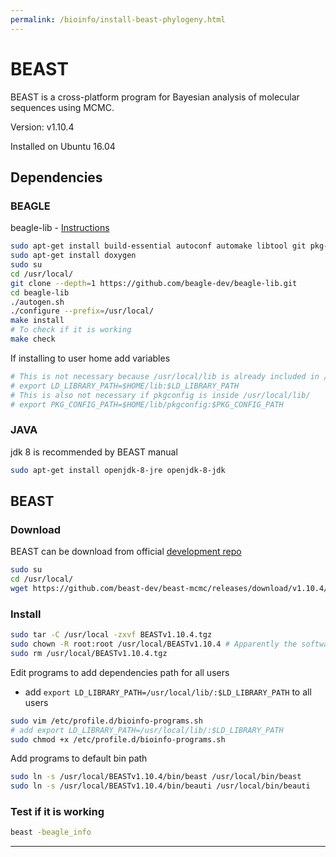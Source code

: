```yaml
---
permalink: /bioinfo/install-beast-phylogeny.html
---
```


# BEAST

BEAST is a cross-platform program for Bayesian analysis of molecular sequences using MCMC.

Version: v1.10.4

Installed on Ubuntu 16.04

## Dependencies

### BEAGLE

beagle-lib - [Instructions](https://github.com/beagle-dev/beagle-lib/wiki/LinuxInstallInstructions)

```bash
sudo apt-get install build-essential autoconf automake libtool git pkg-config openjdk-9-jdk
sudo apt-get install doxygen
sudo su
cd /usr/local/
git clone --depth=1 https://github.com/beagle-dev/beagle-lib.git
cd beagle-lib
./autogen.sh
./configure --prefix=/usr/local/
make install
# To check if it is working
make check
```

If installing to user home add variables

```bash
# This is not necessary because /usr/local/lib is already included in /etc/ld.so.conf.d/libc.conf
# export LD_LIBRARY_PATH=$HOME/lib:$LD_LIBRARY_PATH
# This is also not necessary if pkgconfig is inside /usr/local/lib/
# export PKG_CONFIG_PATH=$HOME/lib/pkgconfig:$PKG_CONFIG_PATH
```

### JAVA

jdk 8 is recommended by BEAST manual

```bash
sudo apt-get install openjdk-8-jre openjdk-8-jdk
```

## BEAST

### Download

BEAST can be download from official [development repo](https://github.com/beast-dev/beast-mcmc/releases)

```bash
sudo su
cd /usr/local/
wget https://github.com/beast-dev/beast-mcmc/releases/download/v1.10.4/BEASTv1.10.4.tgz
```

### Install

```bash
sudo tar -C /usr/local -zxvf BEASTv1.10.4.tgz
sudo chown -R root:root /usr/local/BEASTv1.10.4 # Apparently the software is developed in a MacOS and the the owner is 504 (staff), not root
sudo rm /usr/local/BEASTv1.10.4.tgz
```

Edit programs to add dependencies path for all users

* add `export LD_LIBRARY_PATH=/usr/local/lib/:$LD_LIBRARY_PATH` to all users

```bash
sudo vim /etc/profile.d/bioinfo-programs.sh
# add export LD_LIBRARY_PATH=/usr/local/lib/:$LD_LIBRARY_PATH
sudo chmod +x /etc/profile.d/bioinfo-programs.sh
```

Add programs to default bin path

```bash
sudo ln -s /usr/local/BEASTv1.10.4/bin/beast /usr/local/bin/beast
sudo ln -s /usr/local/BEASTv1.10.4/bin/beauti /usr/local/bin/beauti
```

### Test if it is working

```bash
beast -beagle_info
```

----
